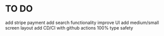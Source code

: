 # TO DO
add stripe payment
add search functionality
improve UI
add medium/small screen layout
add CD/CI with github actions
100% type safety
